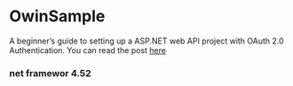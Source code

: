 # OwinSample
A beginner’s guide to setting up a ASP.NET web API project with OAuth 2.0 Authentication. You can read the post [here](http://goo.gl/0FGAo0)
### net framewor 4.52

